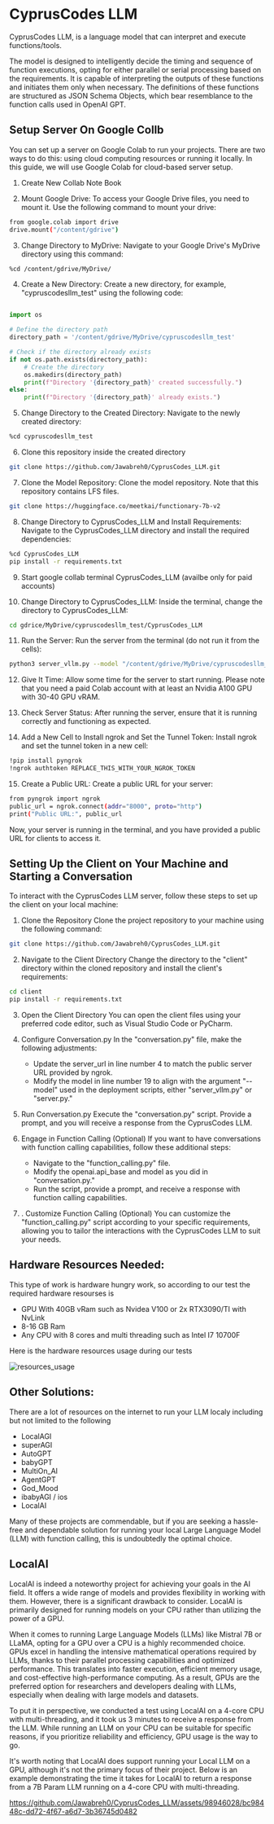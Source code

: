 # CyprusCodes LLM

CyprusCodes LLM, is a language model that can interpret and execute functions/tools. 

The model is designed to intelligently decide the timing and sequence of function executions, opting for either parallel or serial processing based on the requirements. It is capable of interpreting the outputs of these functions and initiates them only when necessary. The definitions of these functions are structured as JSON Schema Objects, which bear resemblance to the function calls used in OpenAI GPT.

## Setup Server On Google Collb

You can set up a server on Google Colab to run your projects. There are two ways to do this: using cloud computing resources or running it locally. In this guide, we will use Google Colab for cloud-based server setup.

1. Create New Collab Note Book

2. Mount Google Drive: To access your Google Drive files, you need to mount it. Use the following command to mount your drive:
```bash
from google.colab import drive
drive.mount("/content/gdrive")
```

3. Change Directory to MyDrive: Navigate to your Google Drive's MyDrive directory using this command:
```bash
%cd /content/gdrive/MyDrive/
```
4. Create a New Directory: Create a new directory, for example, "cypruscodesllm_test" using the following code:
```python

import os

# Define the directory path
directory_path = '/content/gdrive/MyDrive/cypruscodesllm_test'

# Check if the directory already exists
if not os.path.exists(directory_path):
    # Create the directory
    os.makedirs(directory_path)
    print(f"Directory '{directory_path}' created successfully.")
else:
    print(f"Directory '{directory_path}' already exists.")
```
5. Change Directory to the Created Directory: Navigate to the newly created directory:
```bash
%cd cypruscodesllm_test
```

6. Clone this repository inside the created directory
```bash
git clone https://github.com/Jawabreh0/CyprusCodes_LLM.git
```

7. Clone the Model Repository: Clone the model repository. Note that this repository contains LFS files.
```bash
git clone https://huggingface.co/meetkai/functionary-7b-v2
```

8. Change Directory to CyprusCodes_LLM and Install Requirements: Navigate to the CyprusCodes_LLM directory and install the required dependencies:
```bash
%cd CyprusCodes_LLM
pip install -r requirements.txt
```

9. Start google collab terminal CyprusCodes_LLM (availbe only for paid accounts)

10. Change Directory to CyprusCodes_LLM: Inside the terminal, change the directory to CyprusCodes_LLM:
```bash
cd gdrice/MyDrive/cypruscodesllm_test/CyprusCodes_LLM
```

11. Run the Server: Run the server from the terminal (do not run it from the cells):
```bash
python3 server_vllm.py --model "/content/gdrive/MyDrive/cypruscodesllm_test/functionary-7b-v2" --host 0.0.0.0
```

12. Give It Time: Allow some time for the server to start running. Please note that you need a paid Colab account with at least an Nvidia A100 GPU with 30-40 GPU vRAM.

13. Check Server Status: After running the server, ensure that it is running correctly and functioning as expected.

14. Add a New Cell to Install ngrok and Set the Tunnel Token: Install ngrok and set the tunnel token in a new cell:
```bash
!pip install pyngrok
!ngrok authtoken REPLACE_THIS_WITH_YOUR_NGROK_TOKEN
```

15. Create a Public URL: Create a public URL for your server:
```bash
from pyngrok import ngrok
public_url = ngrok.connect(addr="8000", proto="http")
print("Public URL:", public_url
```

Now, your server is running in the terminal, and you have provided a public URL for clients to access it.


## Setting Up the Client on Your Machine and Starting a Conversation
To interact with the CyprusCodes LLM server, follow these steps to set up the client on your local machine:

1. Clone the Repository Clone the project repository to your machine using the following command:
```bash
git clone https://github.com/Jawabreh0/CyprusCodes_LLM.git
```

2. Navigate to the Client Directory Change the directory to the "client" directory within the cloned repository and install the client's requirements:
```bash
cd client
pip install -r requirements.txt
```

3. Open the Client Directory You can open the client files using your preferred code editor, such as Visual Studio Code or PyCharm.

4. Configure Conversation.py
In the "conversation.py" file, make the following adjustments:
    * Update the server_url in line number 4 to match the public server URL provided by ngrok.
    * Modify the model in line number 19 to align with the argument "--model" used in the deployment scripts, either "server_vllm.py" or "server.py."

6. Run Conversation.py Execute the "conversation.py" script. Provide a prompt, and you will receive a response from the CyprusCodes LLM.

7. Engage in Function Calling (Optional) If you want to have conversations with function calling capabilities, follow these additional steps:
    * Navigate to the "function_calling.py" file.
    * Modify the openai.api_base and model as you did in "conversation.py."
    * Run the script, provide a prompt, and receive a response with function calling capabilities.

8. . Customize Function Calling (Optional)
You can customize the "function_calling.py" script according to your specific requirements, allowing you to tailor the interactions with the CyprusCodes LLM to suit your needs.

## Hardware Resources Needed:
This type of work is hardware hungry work, so according to our test the required hardware resourses is 
* GPU With 40GB vRam such as Nvidea V100 or 2x RTX3090/TI with NvLink
* 8-16 GB Ram
* Any CPU with 8 cores and multi threading such as Intel I7 10700F

Here is the hardware resources usage during our tests 

![resources_usage](assets/resources_usage.png)

## Other Solutions:
There are a lot of resources on the internet to run your LLM localy including but not limited to the following
- LocalAGI
- superAGI
- AutoGPT
- babyGPT
- MultiOn_AI
- AgentGPT
- God_Mood
- ibabyAGI / ios
- LocalAI
  
Many of these projects are commendable, but if you are seeking a hassle-free and dependable solution for running your local Large Language Model (LLM) with function calling, this is undoubtedly the optimal choice.

## LocalAI
LocalAI is indeed a noteworthy project for achieving your goals in the AI field. It offers a wide range of models and provides flexibility in working with them. However, there is a significant drawback to consider. LocalAI is primarily designed for running models on your CPU rather than utilizing the power of a GPU.

When it comes to running Large Language Models (LLMs) like Mistral 7B or LLaMA, opting for a GPU over a CPU is a highly recommended choice. GPUs excel in handling the intensive mathematical operations required by LLMs, thanks to their parallel processing capabilities and optimized performance. This translates into faster execution, efficient memory usage, and cost-effective high-performance computing. As a result, GPUs are the preferred option for researchers and developers dealing with LLMs, especially when dealing with large models and datasets.

To put it in perspective, we conducted a test using LocalAI on a 4-core CPU with multi-threading, and it took us 3 minutes to receive a response from the LLM. While running an LLM on your CPU can be suitable for specific reasons, if you prioritize reliability and efficiency, GPU usage is the way to go.

It's worth noting that LocalAI does support running your Local LLM on a GPU, although it's not the primary focus of their project. Below is an example demonstrating the time it takes for LocalAI to return a response from a 7B Param LLM running on a 4-core CPU with multi-threading.

https://github.com/Jawabreh0/CyprusCodes_LLM/assets/98946028/bc98448c-dd72-4f67-a6d7-3b36745d0482


